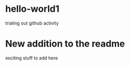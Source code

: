 # hello-world1
trialing out github activity

# New addition to the readme
exciting stuff to add here
